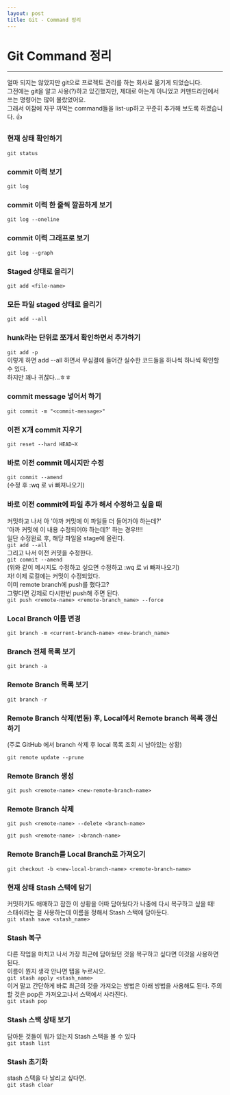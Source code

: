 ```yaml
---
layout: post
title: Git - Command 정리
---
```


# Git Command 정리

---

얼마 되지는 않았지만 git으로 프로젝트 관리를 하는 회사로 옮기게 되었습니다.  
그전에는 git을 알고 사용(?)하고 있긴했지만, 제대로 아는게 아니었고 커맨드라인에서 쓰는 명령어는 많이 몰랐었어요.  
그래서 이참에 자꾸 까먹는 command들을 list-up하고 꾸준히 추가해 보도록 하겠습니다. 👍   

### 현재 상태 확인하기  
`git status`  

### commit 이력 보기  
`git log`

### commit 이력 한 줄씩 깔끔하게 보기  
`git log --oneline`

### commit 이력 그래프로 보기  
`git log --graph`

### Staged 상태로 올리기  
`git add <file-name>`  

### 모든 파일 staged 상태로 올리기
`git add --all`  

### hunk라는 단위로 쪼개서 확인하면서 추가하기  
`git add -p`  
이렇게 하면 add --all 하면서 무심결에 들어간 실수한 코드들을 하나씩 하나씩 확인할 수 있다.  
하지만 꽤나 귀찮다...ㅎㅎ  

### commit message 넣어서 하기
`git commit -m "<commit-message>"`  

### 이전 X개 commit  지우기
`git reset --hard HEAD~X`  

### 바로 이전 commit **메시지만** 수정
`git commit --amend`  
(수정 후 :wq 로 vi 빠져나오기)    

### 바로 이전 commit에 **파일 추가** 해서 수정하고 싶을 때  
커밋하고 나서 아 '아까 커밋에 이 파일들 더 들어가야 하는데?'  
'아까 커밋에 이 내용 수정되어야 하는데?' 하는 경우!!!!  
일단 수정완료 후, 해당 파일을 stage에 올린다.  
`git add --all`  
그리고 나서 이전 커밋을 수정한다.  
`git commit --amend`  
(위와 같이 메시지도 수정하고 싶으면 수정하고 :wq 로 vi 빠져나오기)  
자! 이제 로컬에는 커밋이 수정되었다.  
이미 remote branch에 push를 했다고?  
그렇다면 강제로 다시한번 push해 주면 된다.  
`git push <remote-name> <remote-branch_name> --force`  

### Local Branch 이름 변경  
`git branch -m <current-branch-name> <new-branch_name>`  

### Branch 전체 목록 보기  
`git branch -a`  

### Remote Branch 목록 보기  
`git branch -r`  

### Remote Branch 삭제(변동) 후, Local에서 Remote branch 목록 갱신하기  
(주로 GitHub 에서 branch 삭제 후 local 목록 조회 시 남아있는 상황)  

`git remote update --prune`  

### Remote Branch 생성  
`git push <remote-name> <new-remote-branch-name>`  

### Remote Branch 삭제  
`git push <remote-name> --delete <branch-name>`  

`git push <remote-name> :<branch-name>`

### Remote Branch를 Local Branch로 가져오기  
`git checkout -b <new-local-branch-name> <remote-branch-name>`

### 현재 상태 Stash 스택에 담기  
커밋하기도 애매하고 잠깐 이 상황을 어따 담아뒀다가 나중에 다시 복구하고 싶을 때!  
스태쉬라는 걸 사용하는데 이름을 정해서 Stash 스택에 담아둔다.  
`git stash save <stash_name>`  

### Stash 복구  
다른 작업을 마치고 나서 가장 최근에 담아뒀던 것을 복구하고 싶다면 이것을 사용하면 된다.  
이름이 뭔지 생각 안나면 탭을 누르시오.  
`git stash apply <stash_name>`   
이거 말고 간단하게 바로 최근의 것을 가져오는 방법은 아래 방법을 사용해도 된다. 주의할 것은 pop은 가져오고나서 스택에서 사라진다.   
`git stash pop`  

### Stash 스택 상태 보기  
담아둔 것들이 뭐가 있는지 Stash 스택을 볼 수 있다  
`git stash list`  

### Stash 초기화  
stash 스택을 다 날리고 싶다면.  
`git stash clear`
